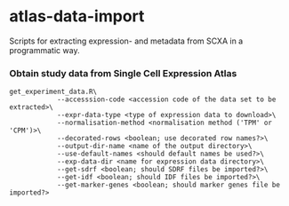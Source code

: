 # atlas-data-import
Scripts for extracting expression- and metadata from SCXA in a programmatic way. 

### Obtain study data from Single Cell Expression Atlas 
```
get_experiment_data.R\
            --accesssion-code <accession code of the data set to be extracted>\
            --expr-data-type <type of expression data to download>\
            --normalisation-method <normalisation method ('TPM' or 'CPM')>\
            --decorated-rows <boolean; use decorated row names?>\
            --output-dir-name <name of the output directory>\
            --use-default-names <should default names be used?>\
            --exp-data-dir <name for expression data directory>\
            --get-sdrf <boolean; should SDRF files be imported?>\
            --get-idf <boolean; should IDF files be imported?>\
            --get-marker-genes <boolean; should marker genes file be imported?>

```

